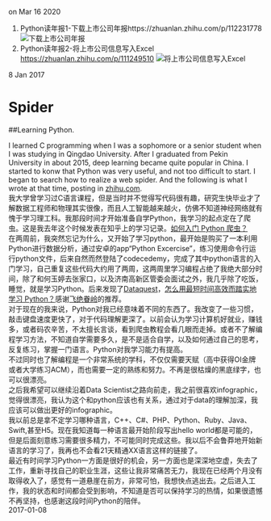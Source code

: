 on Mar 16 2020
1. Python读年报1-下载上市公司年报https://zhuanlan.zhihu.com/p/112231778
![下载上市公司年报](https://pic1.zhimg.com/80/v2-b572e42a4b83ad9de8f49d85333fbf80_1440w.jpg)
2. Python读年报2-将上市公司信息写入Excel https://zhuanlan.zhihu.com/p/111249510
![将上市公司信息写入Excel](https://pic3.zhimg.com/v2-374b4f450b4e4b899f5bde30f9423790_1200x500.jpg)

8 Jan 2017
# Spider
##Learning Python.

I learned C programming when I was a sophomore or a senior student when I was studying in Qingdao University. After I graduated from Pekin University in about 2015, deep learning became quite popular in China. I started to konw that Python was very useful, and not too difficult to start. I began to search how to realize a web spider. And the following is what I wrote at that time, posting in [zhihu.com](https://www.zhihu.com/question/20899988/answer/81789394).<br>
我大学曾学习过C语言课程，但是当时并不觉得写代码很有趣，研究生快毕业才了解数据工程师和物理其实很像，而且人工智能越来越火，仿佛不知道神经网络就有愧于学习理工科。我那段时间才开始准备自学Python，我学习的起点定在了爬虫。这是我去年这个时候发表在知乎上的学习记录。[如何入门 Python 爬虫？](https://www.zhihu.com/question/20899988/answer/81789394) <br>
在两周前，我突然忘记为什么，又开始了学习python，最开始是购买了一本利用Python进行数据分析，通过安卓的app“Python Excercise”，练习使用命令行运行python文件，后来自然而然登陆了codecedemy，完成了其中python语言的入门学习，自己重复这些代码大约用了两周，这两周里学习编程占绝了我绝大部分时间，除了和何玉婷去张家口，以及济南高新区管委会面试之外，我几乎除了吃饭，睡觉，就是学习Python。后来发现了[Dataquest](https://www.dataquest.io/mission/6/getting-started-with-num-py/2/lists-of-lists)，[怎么用最短时间高效而踏实地学习 Python？](https://www.zhihu.com/question/28530832/answer/58656332)感谢[飞绝眷岭](https://www.zhihu.com/people/juanling/answers)的推荐。<br>
对于现在的我来说，Python对我已经意味着不同的东西了。我改变了一些习惯，敲击键盘速度更快了，对于代码理解更深了。以前会认为学习计算机好就业，赚钱多，或者码农辛苦，不太擅长言谈，看到爬虫教程会看几眼而走掉。或者不了解编程学习方法，不知道自学需要多久，是不是适合自学，以及如何通过自己的思考，反复练习，掌握一门语言。Python对我学习能力有提高。<br>
不过同时也了解编程是一个非常系统的学科，不仅仅需要天赋（高中获得OI金牌或者大学练习ACM），而也需要一定的熟练和努力。不再是很枯燥的黑底绿字，也可以很漂亮。<br>
之后我希望可以继续沿着Data Scientist之路向前走，我之前很喜欢infographic，觉得很漂亮，我认为这个和python应该也有关系，通过对于data的理解加深，我应该可以做出更好的infographic。<br>
我以前总是拿不定学习哪种语言，C++、C#、PHP、Python、Ruby、Java、Swift,甚至H5。现在我知道每一种语言最开始阶段写出hello world都是可能的，但是后面刻意练习需要很多精力，不可能同时完成这些。我以后不会鲁莽地开始新语言的学习了，我再也不会看21天精通XX语言这样的链接了。<br>
最近有时间学习Python一方面是很好的机会，另一方面也是深深地空虚，失去了工作，重新寻找自己的职业生涯，这些让我非常痛苦无力，我现在已经两个月没有取得收入了，感觉有一道悬崖在前方，非常可怕，我想快点逃出去。之后进入工作，我的状态和时间都会受到影响，不知道是否可以保持学习的热情，如果很遗憾不再坚持，也感谢这段时间Python的陪伴。<br>
2017-01-08
